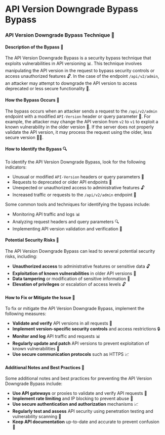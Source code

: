 # API Version Downgrade Bypass Bypass

### API Version Downgrade Bypass Technique 🚨
#### Description of the Bypass 📝
The API Version Downgrade Bypass is a security bypass technique that exploits vulnerabilities in API versioning 📊. This technique involves manipulating the API version in the request to bypass security controls or access unauthorized features 🔓. In the case of the endpoint `/api/v2/admin`, an attacker may attempt to downgrade the API version to access deprecated or less secure functionality 🚫.

#### How the Bypass Occurs 🤔
The bypass occurs when an attacker sends a request to the `/api/v2/admin` endpoint with a modified `API-Version` header or query parameter 📝. For example, the attacker may change the API version from `v2` to `v1` to exploit a known vulnerability in the older version 🚨. If the server does not properly validate the API version, it may process the request using the older, less secure version 🤦‍♂️.

#### How to Identify the Bypass 🔍
To identify the API Version Downgrade Bypass, look for the following indicators:
* Unusual or modified `API-Version` headers or query parameters 📝
* Requests to deprecated or older API endpoints 📆
* Unexpected or unauthorized access to administrative features 🔓
* Increased traffic or requests to the `/api/v2/admin` endpoint 🚨

Some common tools and techniques for identifying the bypass include:
* Monitoring API traffic and logs 📊
* Analyzing request headers and query parameters 🔍
* Implementing API version validation and verification 🚫

#### Potential Security Risks 🚨
The API Version Downgrade Bypass can lead to several potential security risks, including:
* **Unauthorized access** to administrative features or sensitive data 🔓
* **Exploitation of known vulnerabilities** in older API versions 🚫
* **Data tampering** or modification of sensitive information 📝
* **Elevation of privileges** or escalation of access levels 🔓

#### How to Fix or Mitigate the Issue 🚮
To fix or mitigate the API Version Downgrade Bypass, implement the following measures:
* **Validate and verify** API versions in all requests 🚫
* **Implement version-specific security controls** and access restrictions 🔒
* **Monitor and log** API traffic and requests 📊
* **Regularly update and patch** API versions to prevent exploitation of known vulnerabilities 🚨
* **Use secure communication protocols** such as HTTPS 📈

#### Additional Notes and Best Practices 📝
Some additional notes and best practices for preventing the API Version Downgrade Bypass include:
* **Use API gateways** or proxies to validate and verify API requests 🚪
* **Implement rate limiting** and IP blocking to prevent abuse 🚫
* **Use secure authentication and authorization** mechanisms 📈
* **Regularly test and assess** API security using penetration testing and vulnerability scanning 🚨
* **Keep API documentation** up-to-date and accurate to prevent confusion 📝